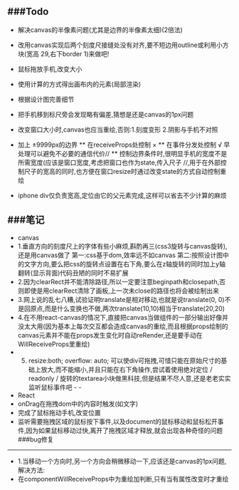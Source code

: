 ###Todo
---
 * 解决canvas的半像素问题(尤其是边界的半像素太细)(2倍法)
 * 改用canvas实现后两个刻度尺接缝处没有对齐,要不短边用outline或利用小方块(宽高 29,右下border 1)来做吧!
 * 鼠标拖放手机,改变大小
 
 * 使用计算的方式得出画布内的元素(局部渲染)
 * 根据设计图完善细节
 * 把手机移到标尺旁会发现略有偏差,猜想是还是canvas的1px问题
 * 改变窗口大小时,canvas也应当重绘,否则:1.刻度变形 2.阴影与手机不对照
 * 加上 ±9999px的边界
 	** 在receiveProps处控制 ×
 	** 在事件分发处控制 √ 早处理可以避免不必要的通信代价//
 	** 控制边界条件时,很明显手机的宽度不是所需宽度(应该是窗口宽度,考虑把窗口也作为state,传入尺子
  				//,用于在外部控制尺子的宽高的同时,也方便在窗口resize时通过改变state的方式自动控制重绘
 * iphone div仅负责宽高,定位由它的父元素完成,这样可以省去不少计算的麻烦

###笔记
---
 * canvas
  * 1.垂直方向的刻度尺上的字体有些小麻烦,斟酌再三(css3旋转与canvas旋转),还是用canvas做了
    第一:css基于dom,效率远不如canvas
	第二:按照设计图中的文字方向,要么把css的旋转点设置在右下角,要么在z轴旋转的同时加上y轴翻转(显示背面)代码丑陋的同时不易扩展
  * 2.因为clearRect并不能清除路径,所以一定要注意beginpath和closepath,否则即使是用clearRect清除了画板,上一次未close的路径也将会被绘制出来
  * 3.网上说的乱七八糟,试验证明translate是相对移动,也就是说translate(0, 0)不是回原点,而是什么变换也不做,两次translate(10,10)相当于translate(20,20)
  * 4.在不用react-canvas的情况下,直接把canvas当做组件的一部分输出好像并没太大用(因为基本上每次交互都会造成canvas的重绘,而且根据props绘制的canvas元素并不能在props发生变化时自动reRender,还是要手动在WillReceiveProps里重绘)
  * 5. resize:both; overflow: auto; 可以使div可拖拽,可惜只能在原始尺寸的基础上放大,而不能缩小,并且只能在右下角操作,尝试着使用绝对定位 / readonly / 旋转的textarea小块做黑科技,但是结果不尽人意,还是老老实实监听鼠标事件吧 - -
 * React
  * onDrag在拖拽dom中的内容时触发(如文字)
  * 完成了鼠标拖动手机,改变位置
   * 监听需要拖拽区域的鼠标按下事件,以及document的鼠标移动和鼠标松开事件,因为如果鼠标移动过快,离开了拖拽区域才释放,就会出现各种奇怪的问题
###bug修复
---
  * 1.当移动一个方向时,另一个方向会稍微移动一下,应该还是canvas的1px问题,解决方法:
   * 在componentWillReceiveProps中为重绘加判断,只有当有属性改变时才重绘

